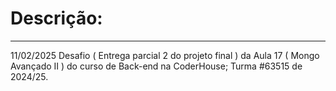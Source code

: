<h1>Descrição:</h1>
<hr>
<div>
<p>11/02/2025 Desafio ( Entrega parcial 2 do projeto final ) da Aula 17 ( Mongo Avançado II ) do curso de Back-end na CoderHouse; Turma #63515 de 2024/25.</p>
</div>
